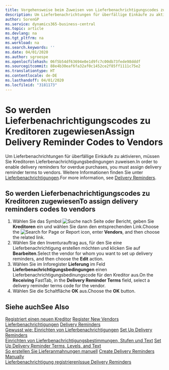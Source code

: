 ```yaml
---
title: Vorgehensweise beim Zuweisen von Lieferbenachrichtigungscodes zu Kreditoren
description: Um Lieferbenachrichtungen für überfällige Einkäufe zu aktivieren, müssen Sie Kreditoren Lieferbenachrichtigungsbedingungen zuweisen.
author: SorenGP
ms.service: dynamics365-business-central
ms.topic: article
ms.devlang: na
ms.tgt_pltfrm: na
ms.workload: na
ms.search.keywords: ''
ms.date: 04/01/2020
ms.author: sgroespe
ms.openlocfilehash: 06f5b54df63694e0e1d9fc7c00db73fede98dddf
ms.sourcegitcommit: 88e4b30eaf6fa32af0c1452ce2f85ff1111c75e2
ms.translationtype: HT
ms.contentlocale: de-DE
ms.lasthandoff: 04/01/2020
ms.locfileid: "3181173"
---
```

# <a name="assign-delivery-reminder-codes-to-vendors"></a><span data-ttu-id="8e0dd-103">So werden Lieferbenachrichtigungscodes zu Kreditoren zugewiesen</span><span class="sxs-lookup"><span data-stu-id="8e0dd-103">Assign Delivery Reminder Codes to Vendors</span></span>
<span data-ttu-id="8e0dd-104">Um Lieferbenachrichtungen für überfällige Einkäufe zu aktivieren, müssen Sie Kreditoren Lieferbenachrichtigungsbedingungen zuweisen.</span><span class="sxs-lookup"><span data-stu-id="8e0dd-104">In order to enable delivery reminders for overdue purchases, you must assign delivery reminder terms to vendors.</span></span> <span data-ttu-id="8e0dd-105">Weitere Informationen finden Sie unter [Lieferbenachrichtigungen](delivery-reminders.md).</span><span class="sxs-lookup"><span data-stu-id="8e0dd-105">For more information, see [Delivery Reminders](delivery-reminders.md).</span></span>  

## <a name="to-assign-delivery-reminders-codes-to-vendors"></a><span data-ttu-id="8e0dd-106">So werden Lieferbenachrichtigungscodes zu Kreditoren zugewiesen</span><span class="sxs-lookup"><span data-stu-id="8e0dd-106">To assign delivery reminders codes to vendors</span></span>  

1.  <span data-ttu-id="8e0dd-107">Wählen Sie das Symbol ![Suche nach Seite oder Bericht](../../media/ui-search/search_small.png "Symbol „Suche nach Seite oder Bericht“"), geben Sie **Kreditoren** ein und wählen Sie dann den entsprechenden Link.</span><span class="sxs-lookup"><span data-stu-id="8e0dd-107">Choose the ![Search for Page or Report](../../media/ui-search/search_small.png "Search for Page or Report icon") icon, enter **Vendors**, and then choose the related link.</span></span>  
2.  <span data-ttu-id="8e0dd-108">Wählen Sie den Inventurauftrag aus, für den Sie eine Lieferbenachrichtigung erstellen möchten und klicken Sie auf **Bearbeiten**.</span><span class="sxs-lookup"><span data-stu-id="8e0dd-108">Select the vendor for whom you want to set up delivery reminders, and then choose the **Edit** action.</span></span>  
3.  <span data-ttu-id="8e0dd-109">Wählen Sie im Inforegister **Lieferung** im Feld **Lieferbenachrichtigungsbedingungen** einen Lieferbenachrichtigungsbedinungscode für den Kreditor aus.</span><span class="sxs-lookup"><span data-stu-id="8e0dd-109">On the **Receiving** FastTab, in the **Delivery Reminder Terms** field, select a delivery reminder terms code for the vendor.</span></span>  
4.  <span data-ttu-id="8e0dd-110">Wählen Sie die Schaltfläche **OK** aus.</span><span class="sxs-lookup"><span data-stu-id="8e0dd-110">Choose the **OK** button.</span></span>  

## <a name="see-also"></a><span data-ttu-id="8e0dd-111">Siehe auch</span><span class="sxs-lookup"><span data-stu-id="8e0dd-111">See Also</span></span>  
 <span data-ttu-id="8e0dd-112">[Registriert einen neuen Kreditor](../../purchasing-how-register-new-vendors.md) </span><span class="sxs-lookup"><span data-stu-id="8e0dd-112">[Register New Vendors](../../purchasing-how-register-new-vendors.md) </span></span>  
 <span data-ttu-id="8e0dd-113">[Lieferbenachrichtigungen](delivery-reminders.md) </span><span class="sxs-lookup"><span data-stu-id="8e0dd-113">[Delivery Reminders](delivery-reminders.md) </span></span>  
 <span data-ttu-id="8e0dd-114">[Gewusst wie: Einrichten von Lieferbenachrichtigungen](how-to-set-up-delivery-reminders.md) </span><span class="sxs-lookup"><span data-stu-id="8e0dd-114">[Set Up Delivery Reminders](how-to-set-up-delivery-reminders.md) </span></span>  
 <span data-ttu-id="8e0dd-115">[Einrichten von Lieferbenachrichtigungsbestimmungen, Stufen und Text](how-to-set-up-delivery-reminder-terms-levels-and-text.md) </span><span class="sxs-lookup"><span data-stu-id="8e0dd-115">[Set Up Delivery Reminder Terms, Levels, and Text](how-to-set-up-delivery-reminder-terms-levels-and-text.md) </span></span>  
 <span data-ttu-id="8e0dd-116">[So erstellen Sie Lieferanmahnungen manuell](how-to-create-delivery-reminders-manually.md) </span><span class="sxs-lookup"><span data-stu-id="8e0dd-116">[Create Delivery Reminders Manually](how-to-create-delivery-reminders-manually.md) </span></span>  
 [<span data-ttu-id="8e0dd-117">Lieferbenachrichtigung registrieren</span><span class="sxs-lookup"><span data-stu-id="8e0dd-117">Issue Delivery Reminders</span></span>](how-to-issue-delivery-reminders.md)
